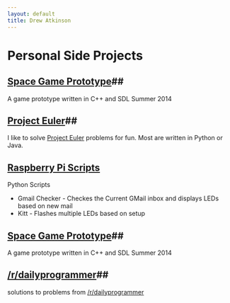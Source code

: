 ```yaml
---
layout: default
title: Drew Atkinson
---
```

# Personal Side Projects #

## [Space Game Prototype](https://www.github.com/drewatk/inate-hipster)##
A game prototype written in C++ and SDL Summer 2014

## [Project Euler](https://www.github.com/drewatk/projecteuler)##
I like to solve [Project Euler](http://www.projecteuler.net/) problems for fun. Most are written in Python or Java.

## [Raspberry Pi Scripts](http://www.github.com/drewatk/raspberry-pi/) ##

Python Scripts


- Gmail Checker - Checkes the Current GMail inbox and displays LEDs based on new mail
- Kitt - Flashes multiple LEDs based on setup



## [Space Game Prototype](https://www.github.com/drewatk/inate-hipster)##
A game prototype written in C++ and SDL Summer 2014

## [/r/dailyprogrammer](https://www.github.com/drewatk/daily-programmer)##
solutions to problems from [/r/dailyprogrammer](https://www.reddit.com/r/dailyprogrammer/)

